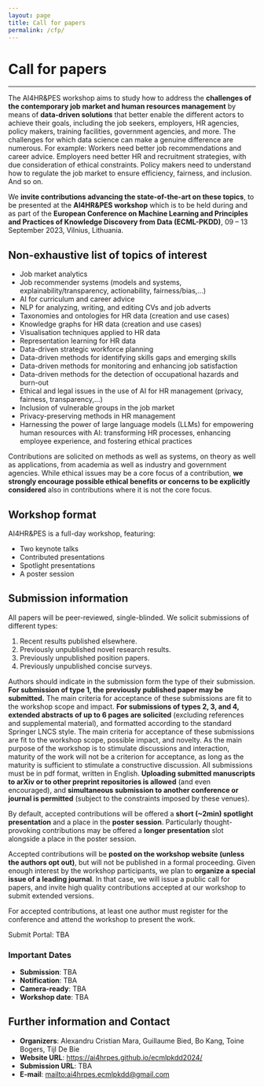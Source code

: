 ```yaml
---
layout: page
title: Call for papers
permalink: /cfp/
---
```

# Call for papers
---
The AI4HR&PES workshop aims to study how to address the __challenges of the contemporary job market and human resources management__ by means of __data-driven solutions__ that better enable the different actors to achieve their goals, including the job seekers, employers, HR agencies, policy makers, training facilities, government agencies, and more. The challenges for which data science can make a genuine difference are numerous. For example: Workers need better job recommendations and career advice. Employers need better HR and recruitment strategies, with due consideration of ethical constraints. Policy makers need to understand how to regulate the job market to ensure efficiency, fairness, and inclusion. And so on.

We __invite contributions advancing the state-of-the-art on these topics__, to be presented at the __AI4HR&PES workshop__ which is to be held during and as part of the __European Conference on Machine Learning and Principles and Practices of Knowledge Discovery from Data (ECML-PKDD)__, 09 – 13 September 2023, Vilnius, Lithuania.

## Non-exhaustive list of topics of interest
* Job market analytics
* Job recommender systems (models and systems, explainability/transparency, actionability, fairness/bias,…)
* AI for curriculum and career advice
* NLP for analyzing, writing, and editing CVs and job adverts
* Taxonomies and ontologies for HR data (creation and use cases)
* Knowledge graphs for HR data (creation and use cases)
* Visualisation techniques applied to HR data
* Representation learning for HR data
* Data-driven strategic workforce planning
* Data-driven methods for identifying skills gaps and emerging skills
* Data-driven methods for monitoring and enhancing job satisfaction
* Data-driven methods for the detection of occupational hazards and burn-out
* Ethical and legal issues in the use of AI for HR management (privacy, fairness, transparency,…)
* Inclusion of vulnerable groups in the job market
* Privacy-preserving methods in HR management
* Harnessing the power of large language models (LLMs) for empowering human resources with AI: transforming HR processes, enhancing employee experience, and fostering ethical practices

Contributions are solicited on methods as well as systems, on theory as well as applications, from academia as well as industry and government agencies. While ethical issues may be a core focus of a contribution, __we strongly encourage possible ethical benefits or concerns to be explicitly considered__ also in contributions where it is not the core focus.

## Workshop format
AI4HR&PES is a full-day workshop, featuring:
* Two keynote talks
* Contributed presentations
* Spotlight presentations
* A poster session


## Submission information
All papers will be peer-reviewed, single-blinded. We solicit submissions of different types:
1. Recent results published elsewhere.
2. Previously unpublished novel research results.
3. Previously unpublished position papers.
4. Previously unpublished concise surveys.

Authors should indicate in the submission form the type of their submission. __For submission of type 1, the previously published paper may be submitted.__ The main criteria for acceptance of these submissions are fit to the workshop scope and impact. __For submissions of types 2, 3, and 4, extended abstracts of up to 6 pages are solicited__ (excluding references and supplemental material), and formatted according to the standard Springer LNCS style. The main criteria for acceptance of these submissions are fit to the workshop scope, possible impact, and novelty. As the main purpose of the workshop is to stimulate discussions and interaction, maturity of the work will not be a criterion for acceptance, as long as the maturity is sufficient to stimulate a constructive discussion. All submissions must be in pdf format, written in English. __Uploading submitted manuscripts to arXiv or to other preprint repositories is allowed__ (and even encouraged), and __simultaneous submission to another conference or journal is permitted__ (subject to the constraints imposed by these venues).

By default, accepted contributions will be offered a __short (~2min) spotlight presentation__ and a place in the __poster session__. Particularly thought-provoking contributions may be offered a __longer presentation__ slot alongside a place in the poster session.

Accepted contributions will be __posted on the workshop website (unless the authors opt out)__, but will not be published in a formal proceeding. Given enough interest by the workshop participants, we plan to __organize a special issue of a leading journal__. In that case, we will issue a public call for papers, and invite high quality contributions accepted at our workshop to submit extended versions.

For accepted contributions, at least one author must register for the conference and attend the workshop to present the work. 

Submit Portal: TBA

### Important Dates  
* __Submission__: TBA
* __Notification__: TBA
* __Camera-ready__: TBA
* __Workshop date__: TBA

## Further information and Contact 
* __Organizers__: Alexandru Cristian Mara, Guillaume Bied, Bo Kang, Toine Bogers, Tijl De Bie
* __Website URL__: <https://ai4hrpes.github.io/ecmlpkdd2024/>
* __Submission URL__: TBA
* __E-mail__: <mailto:ai4hrpes.ecmlpkdd@gmail.com>